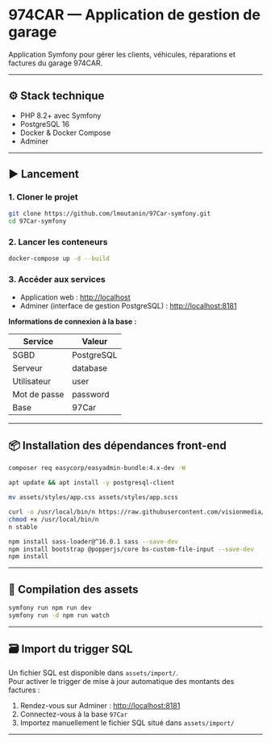 # 974CAR — Application de gestion de garage

Application Symfony pour gérer les clients, véhicules, réparations et factures du garage 974CAR.

---

## ⚙️ Stack technique

- PHP 8.2+ avec Symfony
- PostgreSQL 16
- Docker & Docker Compose
- Adminer

---

## ▶️ Lancement

### 1. Cloner le projet

```bash
git clone https://github.com/lmoutanin/97Car-symfony.git
cd 97Car-symfony
```

### 2. Lancer les conteneurs

```bash
docker-compose up -d --build
```

### 3. Accéder aux services

- Application web : [http://localhost](http://localhost)
- Adminer (interface de gestion PostgreSQL) : [http://localhost:8181](http://localhost:8181)

**Informations de connexion à la base :**

| Service     | Valeur     |
|-------------|------------|
| SGBD        | PostgreSQL |
| Serveur     | database   |
| Utilisateur | user       |
| Mot de passe| password   |
| Base        | 97Car      |

---

## 📦 Installation des dépendances front-end

```bash
composer req easycorp/easyadmin-bundle:4.x-dev -W

apt update && apt install -y postgresql-client

mv assets/styles/app.css assets/styles/app.scss

curl -o /usr/local/bin/n https://raw.githubusercontent.com/visionmedia/n/master/bin/n
chmod +x /usr/local/bin/n
n stable

npm install sass-loader@^16.0.1 sass --save-dev
npm install bootstrap @popperjs/core bs-custom-file-input --save-dev
npm install
```

---

## 🚀 Compilation des assets

```bash
symfony run npm run dev
symfony run -d npm run watch
```

---

## 🗃️ Import du trigger SQL

Un fichier SQL est disponible dans `assets/import/`.  
Pour activer le trigger de mise à jour automatique des montants des factures :

1. Rendez-vous sur Adminer : [http://localhost:8181](http://localhost:8181)  
2. Connectez-vous à la base `97Car`  
3. Importez manuellement le fichier SQL situé dans `assets/import/`

---
